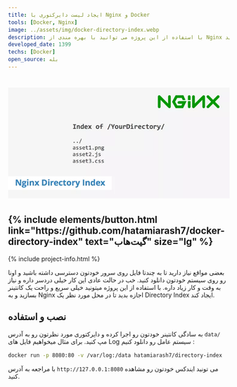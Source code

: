 ```yaml
---
title: ایجاد لیست دایرکتوری با Nginx و Docker
tools: [Docker, Nginx]
image: ../assets/img/docker-directory-index.webp
description: با استفاده از این پروژه می توانید با بهره مندی از Nginx یک لیست دایرکتوری ایجاد کنید
developed_date: 1399
techs: [Docker]
open_source: بله
---
```


<h1 class="center">
<img src="../assets/img/docker-directory-index.webp"/>
</h1>

<h2 class="center">
{% include elements/button.html link="https://github.com/hatamiarash7/docker-directory-index" text="گیت‌هاب" size="lg" %}
</h2>

{% include project-info.html %}

بعضی مواقع نیاز دارید تا به چندتا فایل روی سرور خودتون دسترسی داشته باشید و اونا رو روی سیستم خودتون دانلود کنید. خب در حالت عادی این کار خیلی دردسر داره و نیاز به وقت و کار زیاد داره. با استفاده از این پروژه میتونید خیلی سریع و راحت یک کانتینر بسازید و به Nginx اجازه بدید تا در محل مورد نظر یک Directory Index ایجاد کند.

## نصب و استفاده

به سادگی کانتینر خودتون رو اجرا کرده و دایرکتوری مورد نظرتون رو به آدرس `data/` مپ کنید. برای مثال میخواهیم فایل های Log سیستم عامل رو دانلود کنیم :

```sh
docker run -p 8080:80 -v /var/log:/data hatamiarash7/directory-index
```

با مراجعه به آدرس `http://127.0.0.1:8080` می تونید ایندکس خودتون رو مشاهده کنید.
